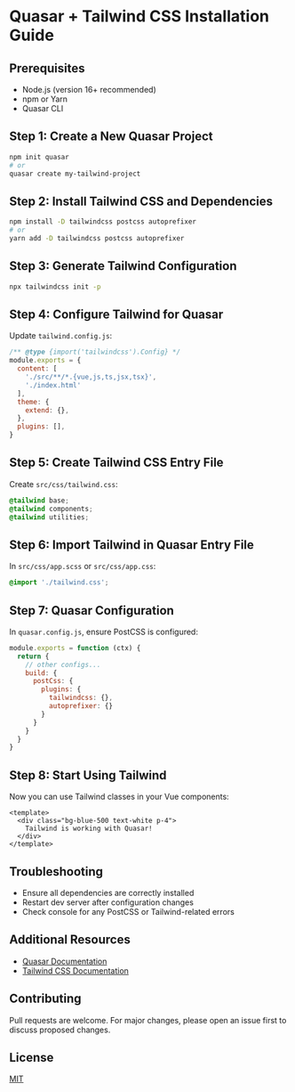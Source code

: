 # Quasar + Tailwind CSS Installation Guide

## Prerequisites
- Node.js (version 16+ recommended)
- npm or Yarn
- Quasar CLI

## Step 1: Create a New Quasar Project
```bash
npm init quasar
# or
quasar create my-tailwind-project
```

## Step 2: Install Tailwind CSS and Dependencies
```bash
npm install -D tailwindcss postcss autoprefixer
# or
yarn add -D tailwindcss postcss autoprefixer
```

## Step 3: Generate Tailwind Configuration
```bash
npx tailwindcss init -p
```

## Step 4: Configure Tailwind for Quasar
Update `tailwind.config.js`:
```javascript
/** @type {import('tailwindcss').Config} */
module.exports = {
  content: [
    './src/**/*.{vue,js,ts,jsx,tsx}',
    './index.html'
  ],
  theme: {
    extend: {},
  },
  plugins: [],
}
```

## Step 5: Create Tailwind CSS Entry File
Create `src/css/tailwind.css`:
```css
@tailwind base;
@tailwind components;
@tailwind utilities;
```

## Step 6: Import Tailwind in Quasar Entry File
In `src/css/app.scss` or `src/css/app.css`:
```css
@import './tailwind.css';
```

## Step 7: Quasar Configuration
In `quasar.config.js`, ensure PostCSS is configured:
```javascript
module.exports = function (ctx) {
  return {
    // other configs...
    build: {
      postCss: {
        plugins: {
          tailwindcss: {},
          autoprefixer: {}
        }
      }
    }
  }
}
```

## Step 8: Start Using Tailwind
Now you can use Tailwind classes in your Vue components:
```vue
<template>
  <div class="bg-blue-500 text-white p-4">
    Tailwind is working with Quasar!
  </div>
</template>
```

## Troubleshooting
- Ensure all dependencies are correctly installed
- Restart dev server after configuration changes
- Check console for any PostCSS or Tailwind-related errors

## Additional Resources
- [Quasar Documentation](https://quasar.dev)
- [Tailwind CSS Documentation](https://tailwindcss.com)

## Contributing
Pull requests are welcome. For major changes, please open an issue first to discuss proposed changes.

## License
[MIT](https://choosealicense.com/licenses/mit/)

